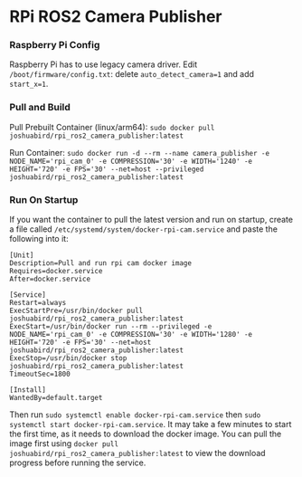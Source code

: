 # RPi ROS2 Camera Publisher

### Raspberry Pi Config
Raspberry Pi has to use legacy camera driver. Edit `/boot/firmware/config.txt`: delete `auto_detect_camera=1` and add `start_x=1`.

### Pull and Build
Pull Prebuilt Container (linux/arm64): `sudo docker pull joshuabird/rpi_ros2_camera_publisher:latest`

Run Container: `sudo docker run -d --rm --name camera_publisher -e NODE_NAME='rpi_cam_0' -e COMPRESSION='30' -e WIDTH='1240' -e HEIGHT='720' -e FPS='30' --net=host --privileged joshuabird/rpi_ros2_camera_publisher:latest`

### Run On Startup
If you want the container to pull the latest version and run on startup, create a file called `/etc/systemd/system/docker-rpi-cam.service` and paste the following into it:
```
[Unit]
Description=Pull and run rpi cam docker image
Requires=docker.service
After=docker.service

[Service]
Restart=always
ExecStartPre=/usr/bin/docker pull joshuabird/rpi_ros2_camera_publisher:latest
ExecStart=/usr/bin/docker run --rm --privileged -e NODE_NAME='rpi_cam_0' -e COMPRESSION='30' -e WIDTH='1280' -e HEIGHT='720' -e FPS='30' --net=host joshuabird/rpi_ros2_camera_publisher:latest
ExecStop=/usr/bin/docker stop joshuabird/rpi_ros2_camera_publisher:latest
TimeoutSec=1800

[Install]
WantedBy=default.target
```

Then run `sudo systemctl enable docker-rpi-cam.service` then `sudo systemctl start docker-rpi-cam.service`.
It may take a few minutes to start the first time, as it needs to download the docker image. You can pull the image first using `docker pull joshuabird/rpi_ros2_camera_publisher:latest` to view the download progress before running the service.
